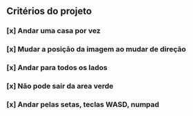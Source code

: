 ## Critérios do projeto

### [x] Andar uma casa por vez
### [x] Mudar a posição da imagem ao mudar de direção
### [x] Andar para todos os lados
### [x] Não pode sair da area verde
### [x] Andar pelas setas, teclas WASD, numpad
